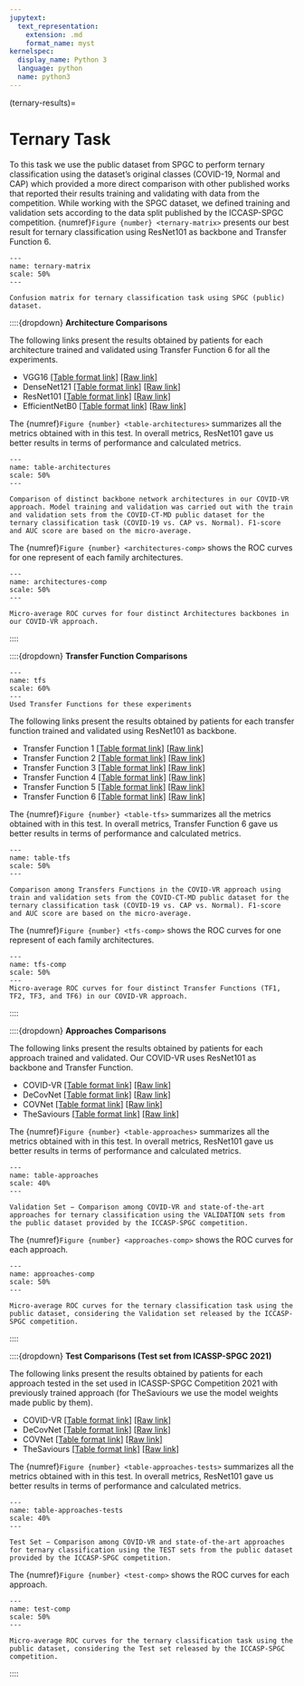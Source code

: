 ```yaml
---
jupytext:
  text_representation:
    extension: .md
    format_name: myst
kernelspec:
  display_name: Python 3
  language: python
  name: python3
---
```


(ternary-results)=

# Ternary Task

To this task we use the public dataset from SPGC to perform ternary classification using the dataset’s original classes (COVID-19, Normal and CAP) which provided a more direct comparison with other published works that reported their results training and validating with data from the competition. While working with the SPGC dataset, we defined training and validation sets according to the data split published by the ICCASP-SPGC competition. {numref}`Figure {number} <ternary-matrix>` presents our best result for ternary classification using ResNet101 as backbone and Transfer Function 6.


```{figure} /_static/lecture_specific/results/ternary-matrix.png
---
name: ternary-matrix
scale: 50%
---

Confusion matrix for ternary classification task using SPGC (public) dataset.

```


::::{dropdown} **Architecture Comparisons**

The following links present the results obtained by patients for each architecture trained and validated using Transfer Function 6 for all the experiments.
- VGG16 [[Table format link]](https://github.com/covid-vr/results/blob/master/ternary-task/comparing-architectures/vgg16.csv) [[Raw link]](https://raw.githubusercontent.com/covid-vr/results/master/ternary-task/comparing-architectures/vgg16.csv)
- DenseNet121 [[Table format link]](https://github.com/covid-vr/results/blob/master/ternary-task/comparing-architectures/densenet121.csv) [[Raw link]](https://raw.githubusercontent.com/covid-vr/results/master/ternary-task/comparing-architectures/densenet121.csv)
- ResNet101 [[Table format link]](https://github.com/covid-vr/results/blob/master/ternary-task/comparing-architectures/resnet101.csv) [[Raw link]](https://raw.githubusercontent.com/covid-vr/results/master/ternary-task/comparing-architectures/resnet101.csv)
- EfficientNetB0 [[Table format link]](https://github.com/covid-vr/results/blob/master/ternary-task/comparing-architectures/efficientnetb0.csv) [[Raw link]](https://raw.githubusercontent.com/covid-vr/results/master/ternary-task/comparing-architectures/efficientnetb0.csv)
<!-- - VGG19 [[Table format link]](https://github.com/covid-vr/results/blob/master/ternary-task/comparing-architectures/vgg19.csv) [[Raw link]](https://raw.githubusercontent.com/covid-vr/results/master/ternary-task/comparing-architectures/vgg19.csv)
- DenseNet201 [[Table format link]](https://github.com/covid-vr/results/blob/master/ternary-task/comparing-architectures/densenet201.csv) [[Raw link]](https://raw.githubusercontent.com/covid-vr/results/master/ternary-task/comparing-architectures/densenet201.csv)
- EfficientNetB2 [[Table format link]](https://github.com/covid-vr/results/blob/master/ternary-task/comparing-architectures/efficientnetb2.csv) [[Raw link]](https://raw.githubusercontent.com/covid-vr/results/master/ternary-task/comparing-architectures/efficientnetb2.csv) -->

The {numref}`Figure {number} <table-architectures>` summarizes all the metrics obtained with in this test. In overall metrics, ResNet101 gave us better results in terms of performance and calculated metrics.


```{figure} /_static/lecture_specific/results/table-spgc-compare-architectures.png
---
name: table-architectures
scale: 50%
---

Comparison of distinct backbone network architectures in our COVID-VR approach. Model training and validation was carried out with the train and validation sets from the COVID-CT-MD public dataset for the ternary classification task (COVID-19 vs. CAP vs. Normal). F1-score and AUC score are based on the micro-average.

```

The {numref}`Figure {number} <architectures-comp>` shows the ROC curves for one represent of each family architectures.

```{figure} /_static/lecture_specific/results/roc-ternary-spgc-architectures.png
---
name: architectures-comp
scale: 50%
---

Micro-average ROC curves for four distinct Architectures backbones in our COVID-VR approach.
```

::::


::::{dropdown} **Transfer Function Comparisons**

```{figure} /_static/lecture_specific/results/tfs.png
---
name: tfs
scale: 60%
---
Used Transfer Functions for these experiments
```

The following links present the results obtained by patients for each transfer function trained and validated using ResNet101 as backbone.
- Transfer Function 1 [[Table format link]](https://github.com/covid-vr/results/blob/master/ternary-task/comparing-transfer-functions/tf1.csv) [[Raw link]](https://raw.githubusercontent.com/covid-vr/results/master/ternary-task/comparing-transfer-functions/tf1.csv)
- Transfer Function 2 [[Table format link]](https://github.com/covid-vr/results/blob/master/ternary-task/comparing-transfer-functions/tf2.csv) [[Raw link]](https://raw.githubusercontent.com/covid-vr/results/master/ternary-task/comparing-transfer-functions/tf2.csv) 
- Transfer Function 3 [[Table format link]](https://github.com/covid-vr/results/blob/master/ternary-task/comparing-transfer-functions/tf3.csv) [[Raw link]](https://raw.githubusercontent.com/covid-vr/results/master/ternary-task/comparing-transfer-functions/tf3.csv)
- Transfer Function 4 [[Table format link]](https://github.com/covid-vr/results/blob/master/ternary-task/comparing-transfer-functions/tf4.csv) [[Raw link]](https://raw.githubusercontent.com/covid-vr/results/master/ternary-task/comparing-transfer-functions/tf4.csv)
- Transfer Function 5 [[Table format link]](https://github.com/covid-vr/results/blob/master/ternary-task/comparing-transfer-functions/tf5.csv) [[Raw link]](https://raw.githubusercontent.com/covid-vr/results/master/ternary-task/comparing-transfer-functions/tf5.csv)
- Transfer Function 6 [[Table format link]](https://github.com/covid-vr/results/blob/master/ternary-task/comparing-transfer-functions/tf6.csv) [[Raw link]](https://raw.githubusercontent.com/covid-vr/results/master/ternary-task/comparing-transfer-functions/tf6.csv)

The {numref}`Figure {number} <table-tfs>` summarizes all the metrics obtained with in this test. In overall metrics, Transfer Function 6 gave us better results in terms of performance and calculated metrics.


```{figure} /_static/lecture_specific/results/table-spgc-compare-tfs.png
---
name: table-tfs
scale: 50%
---

Comparison among Transfers Functions in the COVID-VR approach using train and validation sets from the COVID-CT-MD public dataset for the ternary classification task (COVID-19 vs. CAP vs. Normal). F1-score and AUC score are based on the micro-average.
```

The {numref}`Figure {number} <tfs-comp>` shows the ROC curves for one represent of each family architectures.

```{figure} /_static/lecture_specific/results/roc-ternary-spgc-tfs.png
---
name: tfs-comp
scale: 50%
---
Micro-average ROC curves for four distinct Transfer Functions (TF1, TF2, TF3, and TF6) in our COVID-VR approach.
```

::::


::::{dropdown} **Approaches Comparisons**

The following links present the results obtained by patients for each approach trained and validated. Our COVID-VR uses ResNet101 as backbone and Transfer Function.
- COVID-VR [[Table format link]](https://github.com/covid-vr/results/blob/master/ternary-task/comparing-approaches/covid-vr.csv) [[Raw link]](https://raw.githubusercontent.com/covid-vr/results/master/ternary-task/comparing-approaches/covid-vr.csv)
- DeCovNet [[Table format link]](https://github.com/covid-vr/results/blob/master/ternary-task/comparing-approaches/decovnet.csv) [[Raw link]](https://raw.githubusercontent.com/covid-vr/results/master/ternary-task/comparing-approaches/decovnet.csv)
- COVNet [[Table format link]](https://github.com/covid-vr/results/blob/master/ternary-task/comparing-approaches/covnet.csv) [[Raw link]](https://raw.githubusercontent.com/covid-vr/results/master/ternary-task/comparing-approaches/covnet.csv)
- TheSaviours [[Table format link]](https://github.com/covid-vr/results/blob/master/ternary-task/comparing-approaches/the-saviours.csv) [[Raw link]](https://raw.githubusercontent.com/covid-vr/results/master/ternary-task/comparing-approaches/the-saviours.csv)

The {numref}`Figure {number} <table-approaches>` summarizes all the metrics obtained with in this test. In overall metrics, ResNet101 gave us better results in terms of performance and calculated metrics.


```{figure} /_static/lecture_specific/results/table-spgc-compare-approaches.png
---
name: table-approaches
scale: 40%
---

Validation Set − Comparison among COVID-VR and state-of-the-art approaches for ternary classification using the VALIDATION sets from the public dataset provided by the ICCASP-SPGC competition.
```

The {numref}`Figure {number} <approaches-comp>` shows the ROC curves for each approach.

```{figure} /_static/lecture_specific/results/roc-ternary-spgc-approaches.png
---
name: approaches-comp
scale: 50%
---

Micro-average ROC curves for the ternary classification task using the public dataset, considering the Validation set released by the ICCASP-SPGC competition.
```

::::


::::{dropdown} **Test Comparisons (Test set from ICASSP-SPGC 2021)**


The following links present the results obtained by patients for each approach tested in the set used in ICASSP-SPGC Competition 2021 with previously trained approach (for TheSaviours we use the model weights made public by them).
- COVID-VR [[Table format link]](https://github.com/covid-vr/results/blob/master/ternary-task/test-over-icassp-dataset/covid-vr.csv) [[Raw link]](https://raw.githubusercontent.com/covid-vr/results/master/ternary-task/test-over-icassp-dataset/covid-vr.csv)
- DeCovNet [[Table format link]](https://github.com/covid-vr/results/blob/master/ternary-task/test-over-icassp-dataset/decovnet.csv) [[Raw link]](https://raw.githubusercontent.com/covid-vr/results/master/ternary-task/test-over-icassp-dataset/decovnet.csv)
- COVNet [[Table format link]](https://github.com/covid-vr/results/blob/master/ternary-task/test-over-icassp-dataset/covnet.csv) [[Raw link]](https://raw.githubusercontent.com/covid-vr/results/master/ternary-task/test-over-icassp-dataset/covnet.csv)
- TheSaviours [[Table format link]](https://github.com/covid-vr/results/blob/master/ternary-task/test-over-icassp-dataset/the-saviours.csv) [[Raw link]](https://raw.githubusercontent.com/covid-vr/results/master/ternary-task/test-over-icassp-dataset/the-saviours.csv)

The {numref}`Figure {number} <table-approaches-tests>` summarizes all the metrics obtained with in this test. In overall metrics, ResNet101 gave us better results in terms of performance and calculated metrics.

```{figure} /_static/lecture_specific/results/table-spgc-compare-approaches.png
---
name: table-approaches-tests
scale: 40%
---

Test Set − Comparison among COVID-VR and state-of-the-art approaches for ternary classification using the TEST sets from the public dataset provided by the ICCASP-SPGC competition.

```

The {numref}`Figure {number} <test-comp>` shows the ROC curves for each approach.

```{figure} /_static/lecture_specific/results/roc-ternary-spgc-tests.png
---
name: test-comp
scale: 50%
---

Micro-average ROC curves for the ternary classification task using the public dataset, considering the Test set released by the ICCASP-SPGC competition.
```

::::
